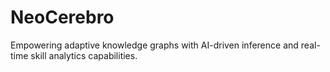 # NeoCerebro
Empowering adaptive knowledge graphs with AI-driven inference and real-time skill analytics capabilities.
